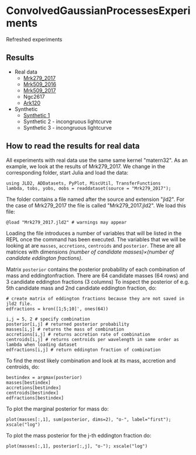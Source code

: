 # ConvolvedGaussianProcessesExperiments

Refreshed experiments

## Results
- Real data
  - [Mrk279_2017](Mrk279_2017.md)
  - [Mrk509_2016](Mrk509_2016.md)
  - [Mrk509_2017](Mrk509_2017.md)
  - Ngc2617
  - [Ark120](Ark120.md)
- Synthetic
  - [Synthetic 1](Synthetic1.md)
  - Synthetic 2 - incongruous lightcurve
  - Synthetic 3 - incongruous lightcurve

## How to read the results for real data

All experiments with real data use the same same kernel "matern32".
As an example, we look at the results of Mrk279_2017. 
We change in the corresponding folder, start Julia and load the data:
```
using JLD2, ADDatasets, PyPlot, MiscUtil, TransferFunctions
lambda, tobs, yobs, σobs = readdataset(source = "Mrk279_2017");
```

The folder contains a file named after the source and extension "jld2". For the case of Mrk279_2017 the file is called "Mrk279_2017.jld2". We load this file:
```
@load "Mrk279_2017.jld2" # warnings may appear
```

Loading the file introduces a number of variables that will be listed in the REPL once the command has been executed. The variables that we will be looking at are `masses`, `accretions`, `centroids` and `posterior`. These are all matrices with dimensions *(number of candidate masses)×(number of candidate eddington fractions)*.

Matrix `posterior` contains the posterior probability of each combination of mass and eddingtonfraction. There are 64 candidate masses (64 rows) and 3 candidate eddington fractions (3 columns) To inspect the posterior of e.g. 5th candidate mass and 2nd candidate eddington fraction, do: 
```
# create matrix of eddington fractions because they are not saved in jld2 file.
edfractions = kron([1;5;10]', ones(64)) 

i,j = 5, 2 # specify combination
posterior[i,j] # returned posterior probability
masses[i,j] # returns the mass of combination
accretions[i,j] # returns accretion rate of combination
centroids[i,j] # returns centroids per wavelength in same order as lambda when loading dataset
edfractions[i,j] # return eddington fraction of combination
```

To find the most likely combination and look at its mass, accretion and centroids, do:
```
bestindex = argmax(posterior)
masses[bestindex]
accretions[bestindex]
centroids[bestindex]
edfractions[bestindex]
```

To plot the marginal posterior for mass do:
```
plot(masses[:,1], sum(posterior, dims=2), "o-", label="first"); xscale("log")
```

To plot the mass posterior for the j-th eddington fraction do:
```
plot(masses[:,1], posterior[:,j], "o-"); xscale("log")
```

